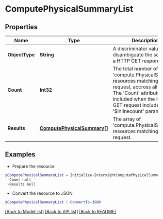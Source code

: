 # ComputePhysicalSummaryList
## Properties

Name | Type | Description | Notes
------------ | ------------- | ------------- | -------------
**ObjectType** | **String** | A discriminator value to disambiguate the schema of a HTTP GET response body. | 
**Count** | **Int32** | The total number of &#39;compute.PhysicalSummary&#39; resources matching the request, accross all pages. The &#39;Count&#39; attribute is included when the HTTP GET request includes the &#39;$inlinecount&#39; parameter. | [optional] 
**Results** | [**ComputePhysicalSummary[]**](ComputePhysicalSummary.md) | The array of &#39;compute.PhysicalSummary&#39; resources matching the request. | [optional] 

## Examples

- Prepare the resource
```powershell
$ComputePhysicalSummaryList = Initialize-IntersightComputePhysicalSummaryList  -ObjectType null `
 -Count null `
 -Results null
```

- Convert the resource to JSON
```powershell
$ComputePhysicalSummaryList | ConvertTo-JSON
```

[[Back to Model list]](../README.md#documentation-for-models) [[Back to API list]](../README.md#documentation-for-api-endpoints) [[Back to README]](../README.md)

